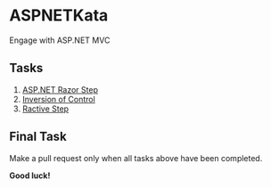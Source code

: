 # ASPNETKata

Engage with ASP.NET MVC

## Tasks

1. [ASP.NET Razor Step](ASP.NET-Razor.md)
1. [Inversion of Control](IoC.md)
1. [Ractive Step](Ractive.md)

## Final Task

Make a pull request only when all tasks above have been completed.

**Good luck!**
